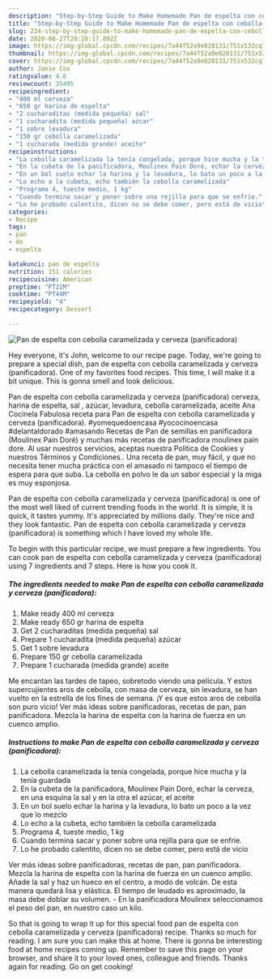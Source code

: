 ```yaml
---
description: "Step-by-Step Guide to Make Homemade Pan de espelta con cebolla caramelizada y cerveza (panificadora)"
title: "Step-by-Step Guide to Make Homemade Pan de espelta con cebolla caramelizada y cerveza (panificadora)"
slug: 224-step-by-step-guide-to-make-homemade-pan-de-espelta-con-cebolla-caramelizada-y-cerveza-panificadora
date: 2020-08-27T20:28:17.892Z
image: https://img-global.cpcdn.com/recipes/7a44f52a9e020131/751x532cq70/pan-de-espelta-con-cebolla-caramelizada-y-cerveza-panificadora-foto-principal.jpg
thumbnail: https://img-global.cpcdn.com/recipes/7a44f52a9e020131/751x532cq70/pan-de-espelta-con-cebolla-caramelizada-y-cerveza-panificadora-foto-principal.jpg
cover: https://img-global.cpcdn.com/recipes/7a44f52a9e020131/751x532cq70/pan-de-espelta-con-cebolla-caramelizada-y-cerveza-panificadora-foto-principal.jpg
author: Janie Cox
ratingvalue: 4.6
reviewcount: 35495
recipeingredient:
- "400 ml cerveza"
- "650 gr harina de espelta"
- "2 cucharaditas (medida pequeña) sal"
- "1 cucharadita (medida pequeña) azcar"
- "1 sobre levadura"
- "150 gr cebolla caramelizada"
- "1 cucharada (medida grande) aceite"
recipeinstructions:
- "La cebolla caramelizada la tenía congelada, porque hice mucha y la tenía guardada"
- "En la cubeta de la panificadora, Moulinex Pain Doré, echar la cerveza, en una esquina la sal y en la otra el azúcar, el aceite"
- "En un bol suelo echar la harina y la levadura, lo bato un poco a la vez que lo mezclo"
- "Lo echo a la cubeta, echo también la cebolla caramelizada"
- "Programa 4, tueste medio, 1 kg"
- "Cuando termina sacar y poner sobre una rejilla para que se enfríe."
- "Lo he probado calentito, dicen no se debe comer, pero está de vicio"
categories:
- Recipe
tags:
- pan
- de
- espelta

katakunci: pan de espelta 
nutrition: 151 calories
recipecuisine: American
preptime: "PT22M"
cooktime: "PT44M"
recipeyield: "4"
recipecategory: Dessert

---
```



![Pan de espelta con cebolla caramelizada y cerveza (panificadora)](https://img-global.cpcdn.com/recipes/7a44f52a9e020131/751x532cq70/pan-de-espelta-con-cebolla-caramelizada-y-cerveza-panificadora-foto-principal.jpg)

Hey everyone, it's John, welcome to our recipe page. Today, we're going to prepare a special dish, pan de espelta con cebolla caramelizada y cerveza (panificadora). One of my favorites food recipes. This time, I will make it a bit unique. This is gonna smell and look delicious.

Pan de espelta con cebolla caramelizada y cerveza (panificadora) cerveza, harina de espelta, sal , azúcar, levadura, cebolla caramelizada, aceite Ana Cocinela Fabulosa receta para Pan de espelta con cebolla caramelizada y cerveza (panificadora). #yomequedoencasa #yococinoencasa #delantaldorado #amasando Recetas de Pan de semillas en panificadora (Moulinex Pain Doré) y muchas más recetas de panificadora moulinex pain dore. Al usar nuestros servicios, aceptas nuestra Política de Cookies y nuestros Términos y Condiciones.. Una receta de pan, muy fácil, y que no necesita tener mucha práctica con el amasado ni tampoco el tiempo de espera para que suba. La cebolla en polvo le da un sabor especial y la miga es muy esponjosa.

Pan de espelta con cebolla caramelizada y cerveza (panificadora) is one of the most well liked of current trending foods in the world. It is simple, it is quick, it tastes yummy. It's appreciated by millions daily. They're nice and they look fantastic. Pan de espelta con cebolla caramelizada y cerveza (panificadora) is something which I have loved my whole life.


To begin with this particular recipe, we must prepare a few ingredients. You can cook pan de espelta con cebolla caramelizada y cerveza (panificadora) using 7 ingredients and 7 steps. Here is how you cook it.

<!--inarticleads1-->

##### The ingredients needed to make Pan de espelta con cebolla caramelizada y cerveza (panificadora):

1. Make ready 400 ml cerveza
1. Make ready 650 gr harina de espelta
1. Get 2 cucharaditas (medida pequeña) sal
1. Prepare 1 cucharadita (medida pequeña) azúcar
1. Get 1 sobre levadura
1. Prepare 150 gr cebolla caramelizada
1. Prepare 1 cucharada (medida grande) aceite


Me encantan las tardes de tapeo, sobretodo viendo una película. Y estos supercujientes aros de cebolla, con masa de cerveza, sin levadura, se han vuelto en la estrella de los fines de semana. ¡Y es que estos aros de cebolla son puro vicio! Ver más ideas sobre panificadoras, recetas de pan, pan panificadora. Mezcla la harina de espelta con la harina de fuerza en un cuenco amplio. 

<!--inarticleads2-->

##### Instructions to make Pan de espelta con cebolla caramelizada y cerveza (panificadora):

1. La cebolla caramelizada la tenía congelada, porque hice mucha y la tenía guardada
1. En la cubeta de la panificadora, Moulinex Pain Doré, echar la cerveza, en una esquina la sal y en la otra el azúcar, el aceite
1. En un bol suelo echar la harina y la levadura, lo bato un poco a la vez que lo mezclo
1. Lo echo a la cubeta, echo también la cebolla caramelizada
1. Programa 4, tueste medio, 1 kg
1. Cuando termina sacar y poner sobre una rejilla para que se enfríe.
1. Lo he probado calentito, dicen no se debe comer, pero está de vicio


Ver más ideas sobre panificadoras, recetas de pan, pan panificadora. Mezcla la harina de espelta con la harina de fuerza en un cuenco amplio. Añade la sal y haz un hueco en el centro, a modo de volcán. De esta manera quedará lisa y elástica. El tiempo de leudado es aproximado, la masa debe doblar su volumen. - En la panificadora Moulinex seleccionamos el peso del pan, en nuestro caso un kilo. 

So that is going to wrap it up for this special food pan de espelta con cebolla caramelizada y cerveza (panificadora) recipe. Thanks so much for reading. I am sure you can make this at home. There is gonna be interesting food at home recipes coming up. Remember to save this page on your browser, and share it to your loved ones, colleague and friends. Thanks again for reading. Go on get cooking!
